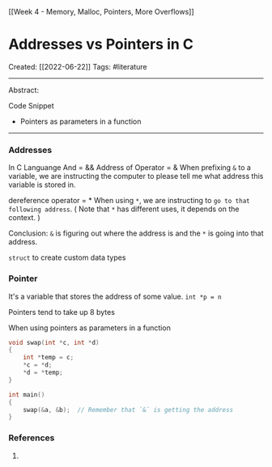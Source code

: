 [[Week 4 - Memory, Malloc, Pointers, More Overflows]]

# Addresses vs Pointers in C
Created:  [[2022-06-22]]
Tags: #literature  

---
Abstract:


Code Snippet
- Pointers as parameters in a function

---
### Addresses
In C Languange
And = && 
Address of Operator = &
When prefixing `&` to a variable, we are instructing the computer to please tell me what address this variable is stored in. 

dereference operator = *
When using `*`, we are instructing to `go to that following address`. ( Note that `*` has different uses, it depends on the context. )

Conclusion: `&` is figuring out where the address is and the `*` is going into that address. 

`struct` to create custom data types


### Pointer
It's a variable that stores the address of some value.
`int *p = n`

Pointers tend to take up 8 bytes

When using pointers as parameters in a function
```C
void swap(int *c, int *d)
{
    int *temp = c;
    *c = *d;
    *d = *temp;
}

int main()
{
	swap(&a, &b);  // Remember that `&` is getting the address
}
```












### References
1. 